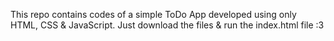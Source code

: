This repo contains codes of a simple ToDo App developed using only HTML, CSS & JavaScript.
Just download the files & run the index.html file :3 
